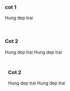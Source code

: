 
<div style="flex: 1; padding: 10px;">
  <div style="flex: 1; padding: 10px;">
    <h3> cot 1</h3>
    <p> Hung dep trai
  </div>
  <div style="flex: 1; padding: 10px;">
    <h3> Cot 2</h3>
    <p> Hung dep trai
        Hung dep trai
    </p>
  <div style="flex: 1; padding: 10px;">
    <h3> Cot 2</h3>
    <p> Hung dep trai
        Hung dep trai
    </p>
